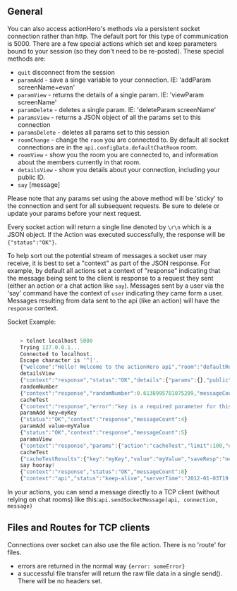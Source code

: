 ## General

You can also access actionHero's methods via a persistent socket connection rather than http.  The default port for this type of communication is 5000.  There are a few special actions which set and keep parameters bound to your session (so they don't need to be re-posted).  These special methods are:

* `quit` disconnect from the session
* `paramAdd` - save a singe variable to your connection.  IE: 'addParam screenName=evan'
* `paramView` - returns the details of a single param. IE: 'viewParam screenName'
* `paramDelete` - deletes a single param.  IE: 'deleteParam screenName'
* `paramsView` - returns a JSON object of all the params set to this connection
* `paramsDelete` - deletes all params set to this session
* `roomChange` - change the `room` you are connected to.  By default all socket connections are in the `api.configData.defaultChatRoom` room.   
* `roomView` - show you the room you are connected to, and information about the members currently in that room.
* `detailsView` - show you details about your connection, including your public ID.
* `say` [message]

Please note that any params set using the above method will be 'sticky' to the connection and sent for all subsequent requests.  Be sure to delete or update your params before your next request.

Every socket action will return a single line denoted by `\r\n` which is a JSON object.  If the Action was executed successfully, the response will be `{"status":"OK"}`.

To help sort out the potential stream of messages a socket user may receive, it is best to set a "context" as part of the JSON response.  For example, by default all actions set a context of "response" indicating that the message being sent to the client is response to a request they sent (either an action or a chat action like `say`).  Messages sent by a user via the 'say' command have the context of `user` indicating they came form a user.  Messages resulting from data sent to the api (like an action) will have the `response` context.

Socket Example:

```javascript

	> telnet localhost 5000
	Trying 127.0.0.1...
	Connected to localhost.
	Escape character is '^]'.
	{"welcome":"Hello! Welcome to the actionHero api","room":"defaultRoom","context":"api","messageCount":0}
	detailsView
	{"context":"response","status":"OK","details":{"params":{},"public":{"id":"86b43f5a32e6addb08d7cacd8773325e","connectedAt":1346909099674}},"messageCount":1}
	randomNumber
	{"context":"response","randomNumber":0.6138995781075209,"messageCount":2}
	cacheTest
	{"context":"response","error":"key is a required parameter for this action","messageCount":3}
	paramAdd key=myKey
	{"status":"OK","context":"response","messageCount":4}
	paramAdd value=myValue
	{"status":"OK","context":"response","messageCount":5}
	paramsView
	{"context":"response","params":{"action":"cacheTest","limit":100,"offset":0,"key":"myKey","value":"myValue"},"messageCount":6}
	cacheTest
	{"cacheTestResults":{"key":"myKey","value":"myValue","saveResp":"new record","loadResp":"myValue","deleteResp":true},"messageCount":7}
	say hooray!
	{"context":"response","status":"OK","messageCount":8}
	{"context":"api","status":"keep-alive","serverTime":"2012-01-03T19:48:40.136Z","messageCount":9}
```
	
In your actions, you can send a message directly to a TCP client (without relying on chat rooms) like this:`api.sendSocketMessage(api, connection, message)`

## Files and Routes for TCP clients

Connections over socket can also use the file action.  There is no 'route' for files.

* errors are returned in the normal way `{error: someError}`
* a successful file transfer will return the raw file data in a single send().  There will be no headers set.
